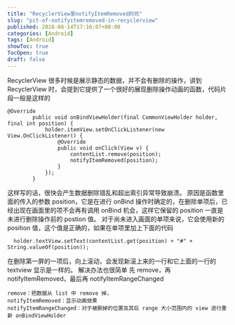 ```yaml
---
title: "RecyclerView里notifyItemRemoved的坑"
slug: "pit-of-notifyitemremoved-in-recyclerview"
published: 2018-08-14T17:16:07+08:00
categories: [Android]
tags: [Android]
showToc: true
TocOpen: true
draft: false
---
```

RecyclerView 很多时候是展示静态的数据，并不会有删除的操作，讲到 RecyclerView 时，会提到它提供了一个很好的展现删除操作动画的函数，代码片段一般是这样的
```
@Override
        public void onBindViewHolder(final CommonViewHolder holder, final int position) {   
            holder.itemView.setOnClickListener(new View.OnClickListener() {
                @Override
                public void onClick(View v) {
                    contentList.remove(position);
                    notifyItemRemoved(position);            
                }
            });
        }
```
这样写的话，很快会产生数据删除错乱和超出索引异常导致崩溃。 
原因是函数里面的传入的参数 position，它是在进行 onBind 操作时确定的，在删除单项后，已经出现在画面里的项不会再有调用 onBind 机会，这样它保留的 position 一直是未进行删除操作前的 postion 值。 
对于尚未进入画面的单项来说，它会使用新的 position 值，这个值是正确的，如果在单项里加上下面的代码
```
  holder.textView.setText(contentList.get(position) + "#" + String.valueOf(position));
```
在删除第一屏的一项后，向上滚动，会发现新滚上来的一行和它上面的一行的 textview 显示是一样的。
解决办法也很简单
先 remove，再 notifyItemRemoved，最后再 notifyItemRangeChanged 
```
remove：把数据从 list 中 remove 掉， 
notifyItemRemoved：显示动画效果 
notifyItemRangeChanged：对于被删掉的位置及其后 range 大小范围内的 view 进行重新 onBindViewHolder
```